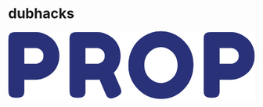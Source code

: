 # dubhacks

![alt text](https://github.com/jsiwu94/dubhacks/blob/master/72161681_455228788672444_4484030811477114880_n.png)
